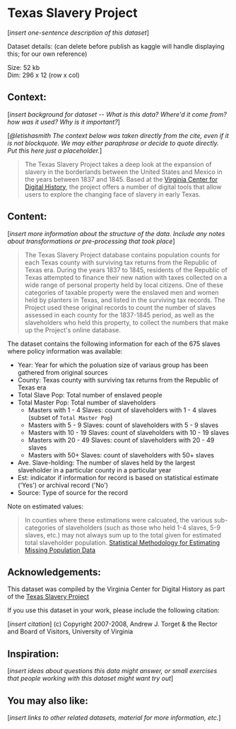 # Texas Slavery Project
[_insert one-sentence description of this dataset_]

Dataset details:
(can delete before publish as kaggle will handle displaying this; for our own reference)

Size: 	52 kb\
Dim: 	296 x 12 (row x col)


## Context:
[_insert background for dataset -- What is this data? Where'd it come from? how was it used? Why is it important?_]

[_@letishasmith The context below was taken directly from the cite, even if it is not blockquote. We may either paraphrase or decide to quote directly. Put this here just a placeholder._]

> The Texas Slavery Project takes a deep look at the expansion of slavery in the borderlands between the United States and Mexico in the years between 1837 and 1845. Based at the [Virginia Center for Digital History](http://www.vcdh.virginia.edu/index.php?page=VCDH), the project offers a number of digital tools that allow users to explore the changing face of slavery in early Texas.



## Content:

[_insert more information about the structure of the data. Include any notes about transformations or pre-processing that took place_]

> The Texas Slavery Project database contains population counts for each Texas county with surviving tax returns from the Republic of Texas era. During the years 1837 to 1845, residents of the Republic of Texas attempted to finance their new nation with taxes collected on a wide range of personal property held by local citizens. One of these categories of taxable property were the enslaved men and women held by planters in Texas, and listed in the surviving tax records. The Project used these original records to count the number of slaves assessed in each county for the 1837-1845 period, as well as the slaveholders who held this property, to collect the numbers that make up the Project's online database. 

The dataset contains the following information for each of the 675 slaves where policy information was available:


* Year: Year for which the poluation size of variaus group has been gathered from original sources
* County: Texas county with surviving tax returns from the Republic of Texas era
* Total Slave Pop: Total number of enslaved people
* Total Master Pop: Total number of slaveholders
	* Masters with 1 - 4 Slaves: count of slaveholders with 1 - 4 slaves (subset of `Total Master Pop`)
	* Masters with 5 - 9 Slaves: count of slaveholders with 5 - 9 slaves
	* Masters with 10 - 19 Slaves: count of slaveholders with 10 - 19 slaves
	* Masters with 20 - 49 Slaves: count of slaveholders with 20 - 49 slaves
	* Masters with 50+ Slaves: count of slaveholders with 50+ slaves
* Ave. Slave-holding: The number of slaves held by the largest slaveholder in a particular county in a particular year
* Est: indicator if information for record is based on statistical estimate ('Yes') or archival record ('No')
* Source: Type of source for the record

Note on estimated values:
>In counties where these estimations were calcuated, the various sub-categories of slaveholders (such as those who held 1-4 slaves, 5-9 slaves, etc.) may not always sum up to the total given for estimated total slaveholder population. [Statistical Methodology for Estimating Missing Population Data](http://www.texasslaveryproject.org/database/statistical_methodology.pdf)


## Acknowledgements:

This dataset was compiled by the Virginia Center for Digital History as part of the [Texas Slavery Project](http://www.texasslaveryproject.org/about/)

If you use this dataset in your work, please include the following citation:

[_insert citation_]
(c) Copyright 2007-2008, Andrew J. Torget & the Rector and Board of Visitors, University of Virginia

## Inspiration:

[_insert ideas about questions this data might answer, or small exercises that people working with this dataset might want try out_]


## You may also like:

[_insert links to other related datasets, material for more information, etc._]

